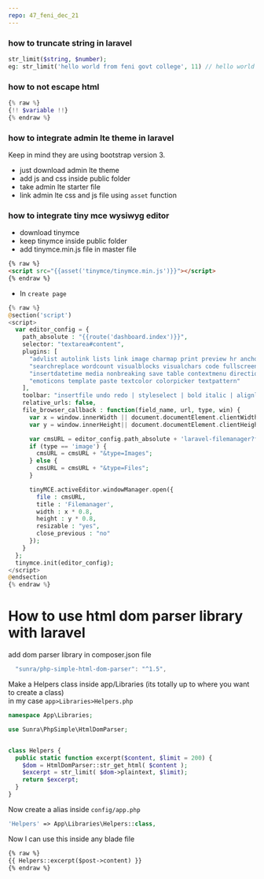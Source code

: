 ```yaml
---
repo: 47_feni_dec_21
---
```


### how to truncate string in laravel    
~~~php
str_limit($string, $number);
eg: str_limit('hello world from feni govt college', 11) // hello world ...
~~~

### how to not escape html 
~~~php
{% raw %}
{!! $variable !!}
{% endraw %}
~~~

### how to integrate admin lte theme in laravel 
Keep in mind they are using bootstrap version 3. 
* just download admin lte theme
* add js and css inside public folder
* take admin lte starter file
* link admin lte css and js file using `asset` function


### how to integrate tiny mce wysiwyg editor

* download tinymce 
* keep tinymce inside public folder
* add tinymce.min.js file in master file      

~~~html
{% raw %}
<script src="{{asset('tinymce/tinymce.min.js')}}"></script>
{% endraw %}
~~~
* In `create page`    

~~~php
{% raw %}
@section('script')
<script>
  var editor_config = {
    path_absolute : "{{route('dashboard.index')}}",
    selector: "textarea#content",
    plugins: [
      "advlist autolink lists link image charmap print preview hr anchor pagebreak",
      "searchreplace wordcount visualblocks visualchars code fullscreen",
      "insertdatetime media nonbreaking save table contextmenu directionality",
      "emoticons template paste textcolor colorpicker textpattern"
    ],
    toolbar: "insertfile undo redo | styleselect | bold italic | alignleft aligncenter alignright alignjustify | bullist numlist outdent indent | link image media",
    relative_urls: false,
    file_browser_callback : function(field_name, url, type, win) {
      var x = window.innerWidth || document.documentElement.clientWidth || document.getElementsByTagName('body')[0].clientWidth;
      var y = window.innerHeight|| document.documentElement.clientHeight|| document.getElementsByTagName('body')[0].clientHeight;

      var cmsURL = editor_config.path_absolute + 'laravel-filemanager?field_name=' + field_name;
      if (type == 'image') {
        cmsURL = cmsURL + "&type=Images";
      } else {
        cmsURL = cmsURL + "&type=Files";
      }

      tinyMCE.activeEditor.windowManager.open({
        file : cmsURL,
        title : 'Filemanager',
        width : x * 0.8,
        height : y * 0.8,
        resizable : "yes",
        close_previous : "no"
      });
    }
  };
  tinymce.init(editor_config);
</script>
@endsection
{% endraw %}
~~~


# How to use html dom parser library with laravel

add dom parser library in composer.json file 
~~~js
  "sunra/php-simple-html-dom-parser": "^1.5",
~~~

Make a Helpers class inside app/Libraries  (its totally up to where you want to create a class)     
in my case `app>Libraries>Helpers.php`

~~~php
namespace App\Libraries;

use Sunra\PhpSimple\HtmlDomParser;


class Helpers {
  public static function excerpt($content, $limit = 200) {
    $dom = HtmlDomParser::str_get_html( $content );
    $excerpt = str_limit( $dom->plaintext, $limit);
    return $excerpt;
  }
} 
~~~

Now create a alias inside `config/app.php`
~~~php
'Helpers' => App\Libraries\Helpers::class,
~~~

Now I can use this inside any blade file

~~~html
{% raw %}
{{ Helpers::excerpt($post->content) }}
{% endraw %}
~~~










